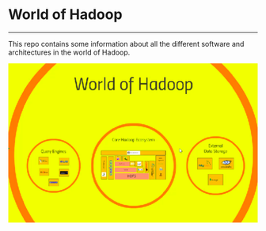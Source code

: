 # World of Hadoop 
------------------------


This repo contains some information about all the different software and architectures in the world of Hadoop.


![World of hadoop](./media/worldofhadoop.png)

